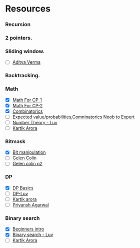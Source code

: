 # Resources
### Recursion
### 2 pointers.
### Sliding window. 
- [ ] [Aditya Verma](https://www.youtube.com/playlist?list=PL_z_8CaSLPWeM8BDJmIYDaoQ5zuwyxnfj)
### Backtracking. 

### Math  
- [X] [Math For CP-1](https://www.youtube.com/watch?v=Ae6DPyviupg)
- [X] [Math For CP-2](https://www.youtube.com/watch?v=3VYMWlfMsaE)
- [X] [Combinatorics](https://www.youtube.com/watch?v=angfL8_wQ7g)
- [ ] [Expected value/probabilities,Comninatorics Noob to Expert](https://www.youtube.com/watch?v=le2enQgQ7Ws)
- [ ] [Number Theory - Luv](https://www.youtube.com/playlist?list=PLauivoElc3giVROwL-6g9hO-LlSen_NaV)
- [ ] [Kartik Arora](https://www.youtube.com/playlist?list=PLb3g_Z8nEv1i6NHntG5l2fPKuVu853EYy)
### Bitmask
- [X] [Bit manipulation](https://www.youtube.com/watch?v=d98t0fQrCGk)
- [ ] [Gelen Colin](https://youtu.be/1um-WUyjess)
- [ ] [Gelen colin p2](https://www.youtube.com/live/UPVoGMZWQMU?feature=share)
### DP
- [X] [DP Basics](https://www.youtube.com/watch?v=ElbkXEMUIDM)
- [ ] [DP-Luv](https://www.youtube.com/playlist?list=PLauivoElc3gimdmLcIIpafEkzGs4tCQmi)
- [ ] [Kartik arora](https://www.youtube.com/playlist?list=PLb3g_Z8nEv1h1w6MI8vNMuL_wrI0FtqE7)
- [ ] [Priyansh Agarwal](https://www.youtube.com/playlist?list=PLAj_13N2fk-RA6wvOUmWOyUeL9zmWFJoI)
### Binary search
- [X] [Beginners intro](https://www.youtube.com/watch?v=23643guTXMo)
- [X] [Binary search - Luv](https://www.youtube.com/playlist?list=PLauivoElc3gjE_s-7owHO0RVb_jj7Rx85)
- [ ] [Kartik Arora](https://www.youtube.com/playlist?list=PLb3g_Z8nEv1jH8cmcMrx_6MuM_KC_LIan)

